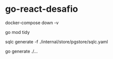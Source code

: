 # go-react-desafio

docker-compose down -v 


go mod tidy


sqlc generate -f ./internal/store/pgstore/sqlc.yaml

go generate ./...
